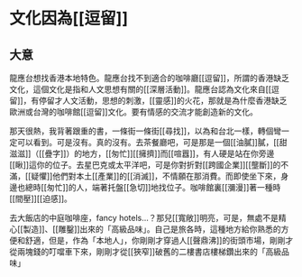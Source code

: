 # 文化因為[[逗留]]
## 大意
龍應台想找香港本地特色。龍應台找不到適合的咖啡廳[[逗留]]，所謂的香港缺乏文化，這個文化是指和人文思想有關的[[深層活動]]。龍應台認為文化來自[[逗留]]，有停留才人文活動，思想的刺激，[[靈感]]的火花，那就是為什麼香港缺乏歐洲或台灣的咖啡館[[逗留]]文化。要有情感的交流才能創造新的文化。

那天很熱，我背著跟重的書，一條街一條街[[尋找]]，以為和台北一樣，轉個彎一定可以看到。可是沒有。真的沒有。去茶餐廳吧，可是那是一個[[油膩]]膩，[[甜滋滋]]（[[疊字]]）的地方，[[匆忙]][[擁擠]]而[[喧囂]]，有人硬是站在你旁邊[[瞅]]這你的位子。去星巴克或太平洋吧，可是你對折對[[跨國企業]][[壟斷]]的不滿，[[疑懼]]他們對本土[[產業]]的[[消滅]]，不情願在那消費。而即使坐下來，身邊也總時[[匆忙]]的人，端著托盤[[急切]]地找位子。咖啡館裏[[瀰漫]]著一種時[[間壓]][[迫感]]。

去大飯店的中庭咖啡座，fancy hotels...？那兒[[寬敞]]明亮，可是，無處不是精心[[製造]]、[[雕鑿]]出來的「高級品味」。自己是旅各時，這種地方給你熟悉的方便和舒適，但是，作為「本地人」，你剛剛才穿過人[[聲鼎沸]]的街頭市場，剛剛才從兩塊錢的叮噹車下來，剛剛才從[[狹窄]]破舊的二樓書店樓梯鑽出來的「高級品味」